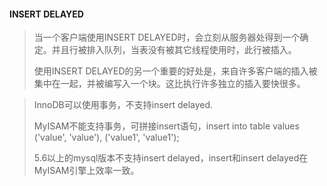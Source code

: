 #### INSERT DELAYED 

> 当一个客户端使用INSERT DELAYED时，会立刻从服务器处得到一个确定。并且行被排入队列，当表没有被其它线程使用时，此行被插入。
>
> 使用INSERT DELAYED的另一个重要的好处是，来自许多客户端的插入被集中在一起，并被编写入一个块。这比执行许多独立的插入要快很多。



> InnoDB可以使用事务，不支持insert delayed.
>
> MyISAM不能支持事务，可拼接insert语句，insert into table values ('value', 'value'), ('value1', 'value1');
>
> 5.6以上的mysql版本不支持insert delayed，insert和insert delayed在MyISAM引擎上效率一致。


